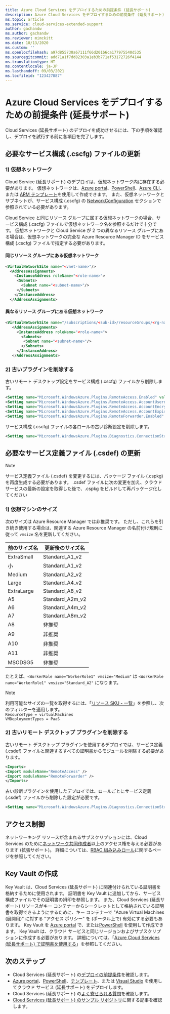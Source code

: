```yaml
---
title: Azure Cloud Services をデプロイするための前提条件 (延長サポート)
description: Azure Cloud Services をデプロイするための前提条件 (延長サポート)
ms.topic: article
ms.service: cloud-services-extended-support
author: gachandw
ms.author: gachandw
ms.reviewer: mimckitt
ms.date: 10/13/2020
ms.custom: ''
ms.openlocfilehash: a97d855730a67111f66d201b6ca177975540d535
ms.sourcegitcommit: add71a1f7dd82303a1eb3b771af53172726f4144
ms.translationtype: HT
ms.contentlocale: ja-JP
ms.lasthandoff: 09/03/2021
ms.locfileid: "123427887"
---
```

# <a name="prerequisites-for-deploying-azure-cloud-services-extended-support"></a>Azure Cloud Services をデプロイするための前提条件 (延長サポート)

Cloud Services (延長サポート) のデプロイを成功させるには、下の手順を確認し、デプロイを試行する前に各項目を完了します。 

## <a name="required-service-configuration-cscfg-file-updates"></a>必要なサービス構成 (.cscfg) ファイルの更新

### <a name="1-virtual-network"></a>1) 仮想ネットワーク
Cloud Service (延長サポート) のデプロイは、仮想ネットワーク内に存在する必要があります。 仮想ネットワークは、[Azure portal](../virtual-network/quick-create-portal.md)、[PowerShell](../virtual-network/quick-create-powershell.md)、[Azure CLI](../virtual-network/quick-create-cli.md)、または [ARM テンプレート](../virtual-network/quick-create-template.md)を使用して作成できます。 また、仮想ネットワークとサブネットが、サービス構成 (.cscfg) の [NetworkConfiguration](schema-cscfg-networkconfiguration.md) セクションで参照されている必要があります。 

Cloud Service と同じリソース グループに属する仮想ネットワークの場合、サービス構成 (.cscfg) ファイルで仮想ネットワーク名を参照するだけで十分です。 仮想ネットワークと Cloud Service が 2 つの異なるリソース グループにある場合は、仮想ネットワークの完全な Azure Resource Manager ID をサービス構成 (.cscfg) ファイルで指定する必要があります。
 
#### <a name="virtual-network-located-in-same-resource-group"></a>同じリソース グループにある仮想ネットワーク
```xml
<VirtualNetworkSite name="<vnet-name>"/> 
  <AddressAssignments> 
    <InstanceAddress roleName="<role-name>"> 
     <Subnets> 
       <Subnet name="<subnet-name>"/> 
     </Subnets> 
    </InstanceAddress> 
  </AddressAssignments> 
```

#### <a name="virtual-network-located-in-different-resource-group"></a>異なるリソース グループにある仮想ネットワーク
```xml
<VirtualNetworkSite name="/subscriptions/<sub-id>/resourceGroups/<rg-name>/providers/Microsoft.Network/virtualNetworks/<vnet-name>"/> 
   <AddressAssignments> 
     <InstanceAddress roleName="<role-name>"> 
       <Subnets> 
        <Subnet name="<subnet-name>"/> 
       </Subnets> 
     </InstanceAddress> 
   </AddressAssignments>
```
### <a name="2-remove-the-old-plugins"></a>2) 古いプラグインを削除する

古いリモート デスクトップ設定をサービス構成 (.cscfg) ファイルから削除します。  

```xml
<Setting name="Microsoft.WindowsAzure.Plugins.RemoteAccess.Enabled" value="true" /> 
<Setting name="Microsoft.WindowsAzure.Plugins.RemoteAccess.AccountUsername" value="gachandw" /> 
<Setting name="Microsoft.WindowsAzure.Plugins.RemoteAccess.AccountEncryptedPassword" value="XXXX" /> 
<Setting name="Microsoft.WindowsAzure.Plugins.RemoteAccess.AccountExpiration" value="2021-12-17T23:59:59.0000000+05:30" /> 
<Setting name="Microsoft.WindowsAzure.Plugins.RemoteForwarder.Enabled" value="true" /> 
```
サービス構成 (.cscfg) ファイルの各ロールの古い診断設定を削除します。

```xml
<Setting name="Microsoft.WindowsAzure.Plugins.Diagnostics.ConnectionString" value="UseDevelopmentStorage=true" />
```

## <a name="required-service-definition-file-csdef-updates"></a>必要なサービス定義ファイル (.csdef) の更新

> [!NOTE]
> サービス定義ファイル (.csdef) を変更するには、パッケージ ファイル (.cspkg) を再度生成する必要があります。 .csdef ファイルに次の変更を加え、クラウド サービスの最新の設定を取得した後で、.cspkg をビルドして再パッケージ化してください

### <a name="1-virtual-machine-sizes"></a>1) 仮想マシンのサイズ
次のサイズは Azure Resource Manager では非推奨です。 ただし、これらを引き続き使用する場合は、関連する Azure Resource Manager の名前付け規則に従って `vmsize` 名を更新してください。  

| 前のサイズ名 | 更新後のサイズ名 | 
|---|---|
| ExtraSmall | Standard_A1_v2 | 
| 小 | Standard_A1_v2 |
| Medium | Standard_A2_v2 | 
| Large | Standard_A4_v2 | 
| ExtraLarge | Standard_A8_v2 | 
| A5 | Standard_A2m_v2 | 
| A6 | Standard_A4m_v2 | 
| A7 | Standard_A8m_v2 |  
| A8 | 非推奨 | 
| A9 | 非推奨 |
| A10 | 非推奨 | 
| A11 | 非推奨 | 
| MSODSG5 | 非推奨 | 

 たとえば、`<WorkerRole name="WorkerRole1" vmsize="Medium"` は `<WorkerRole name="WorkerRole1" vmsize="Standard_A2"` になります。
 
> [!NOTE]
> 利用可能なサイズの一覧を取得するには、「[リソース SKU - 一覧](/rest/api/compute/resourceskus/list)」を参照し、次のフィルターを適用します。 <br>
`ResourceType = virtualMachines ` <br>
`VMDeploymentTypes = PaaS `


### <a name="2-remove-old-remote-desktop-plugins"></a>2) 古いリモート デスクトップ プラグインを削除する
古いリモート デスクトップ プラグインを使用するデプロイでは、サービス定義 (.csdef) ファイルと関連するすべての証明書からモジュールを削除する必要があります。 

```xml
<Imports> 
<Import moduleName="RemoteAccess" /> 
<Import moduleName="RemoteForwarder" /> 
</Imports> 
```
古い診断プラグインを使用したデプロイでは、ロールごとにサービス定義 (.csdef) ファイルから削除した設定が必要です。

```xml
<Setting name="Microsoft.WindowsAzure.Plugins.Diagnostics.ConnectionString" />
```
## <a name="access-control"></a>アクセス制御

ネットワーキング リソースが含まれるサブスクリプションには、Cloud Services のために[ネットワーク共同作成者](../role-based-access-control/built-in-roles.md#network-contributor)以上のアクセス権を与える必要があります (拡張サポート)。 詳細については、[RBAC 組み込みロール](../role-based-access-control/built-in-roles.md)に関するページを参照してください。

## <a name="key-vault-creation"></a>Key Vault の作成 

Key Vault は、Cloud Services (延長サポート) に関連付けられている証明書を格納するために使用されます。 証明書を Key Vault に追加してから、サービス構成ファイルでその証明書の拇印を参照します。 また、Cloud Services (延長サポート) リソースがキー コンテナーからシークレットとして格納されている証明書を取得できるようにするために、キー コンテナーで "Azure Virtual Machines (展開用)" に対する "アクセス ポリシー" を (ポータル上で) 有効にする必要もあります。 Key Vault を [Azure portal](../key-vault/general/quick-create-portal.md) で、または[PowerShell](../key-vault/general/quick-create-powershell.md) を使用して作成できます。 Key Vault は、クラウド サービスと同じリージョンおよびサブスクリプションに作成する必要があります。 詳細については、「[Azure Cloud Services (延長サポート) で証明書を使用する](certificates-and-key-vault.md)」を参照してください。

## <a name="next-steps"></a>次のステップ 
- Cloud Services (延長サポート) の[デプロイの前提条件](deploy-prerequisite.md)を確認します。
- [Azure portal](deploy-portal.md)、[PowerShell](deploy-powershell.md)、[テンプレート](deploy-template.md)、または [Visual Studio](deploy-visual-studio.md) を使用してクラウド サービス (延長サポート) をデプロイします。
- Cloud Services (延長サポート) の[よく寄せられる質問](faq.yml)を確認します。
- [Cloud Services (延長サポート) のサンプル リポジトリ](https://github.com/Azure-Samples/cloud-services-extended-support)に関する記事を確認します。
